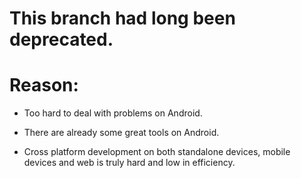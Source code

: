 # This branch had long been deprecated.

# Reason:

- Too hard to deal with problems on Android.

- There are already some great tools on Android.

- Cross platform development on both standalone devices, mobile devices and web is truly hard and low in efficiency.
